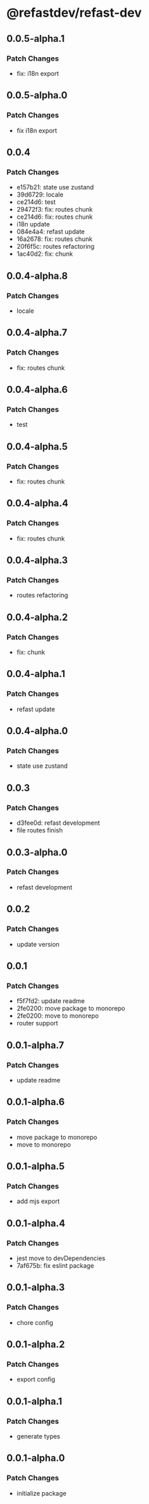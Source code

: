 # @refastdev/refast-dev

## 0.0.5-alpha.1

### Patch Changes

- fix: i18n export

## 0.0.5-alpha.0

### Patch Changes

- fix i18n export

## 0.0.4

### Patch Changes

- e157b21: state use zustand
- 39d6729: locale
- ce214d6: test
- 29472f3: fix: routes chunk
- ce214d6: fix: routes chunk
- i18n update
- 084e4a4: refast update
- 16a2678: fix: routes chunk
- 20f6f5c: routes refactoring
- 1ac40d2: fix: chunk

## 0.0.4-alpha.8

### Patch Changes

- locale

## 0.0.4-alpha.7

### Patch Changes

- fix: routes chunk

## 0.0.4-alpha.6

### Patch Changes

- test

## 0.0.4-alpha.5

### Patch Changes

- fix: routes chunk

## 0.0.4-alpha.4

### Patch Changes

- fix: routes chunk

## 0.0.4-alpha.3

### Patch Changes

- routes refactoring

## 0.0.4-alpha.2

### Patch Changes

- fix: chunk

## 0.0.4-alpha.1

### Patch Changes

- refast update

## 0.0.4-alpha.0

### Patch Changes

- state use zustand

## 0.0.3

### Patch Changes

- d3fee0d: refast development
- file routes finish

## 0.0.3-alpha.0

### Patch Changes

- refast development

## 0.0.2

### Patch Changes

- update version

## 0.0.1

### Patch Changes

- f5f7fd2: update readme
- 2fe0200: move package to monorepo
- 2fe0200: move to monorepo
- router support

## 0.0.1-alpha.7

### Patch Changes

- update readme

## 0.0.1-alpha.6

### Patch Changes

- move package to monorepo
- move to monorepo

## 0.0.1-alpha.5

### Patch Changes

- add mjs export

## 0.0.1-alpha.4

### Patch Changes

- jest move to devDependencies
- 7af675b: fix eslint package

## 0.0.1-alpha.3

### Patch Changes

- chore config

## 0.0.1-alpha.2

### Patch Changes

- export config

## 0.0.1-alpha.1

### Patch Changes

- generate types

## 0.0.1-alpha.0

### Patch Changes

- initialize package
